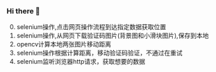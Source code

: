### Hi there 👋
0. selenium操作,点击网页操作流程到达指定数据获取位置
1. selenium操作,从网页下载验证码图片(背景图和小滑块图片),保存到本地
2. opencv计算本地两张图片移动距离
3. selenium操作根据计算距离，移动验证码验证，不通过在重试
4. selenium监听浏览器http请求，获取想要的数据
<!--
**taozilizi/taozilizi** is a ✨ _special_ ✨ repository because its `README.md` (this file) appears on your GitHub profile.

Here are some ideas to get you started:

- 🔭 I’m currently working on ...
- 🌱 I’m currently learning ...
- 👯 I’m looking to collaborate on ...
- 🤔 I’m looking for help with ...
- 💬 Ask me about ...
- 📫 How to reach me: ...
- 😄 Pronouns: ...
- ⚡ Fun fact: ...
-->
